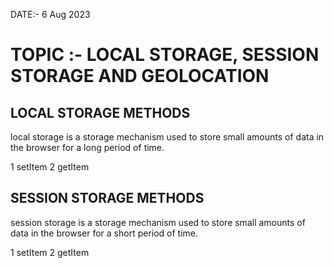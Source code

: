 DATE:- 6  Aug 2023

# TOPIC :- LOCAL STORAGE, SESSION STORAGE AND GEOLOCATION

## LOCAL STORAGE METHODS

local storage is a storage mechanism used to store small amounts of data in the browser for a long period of time.

1 setItem
2 getItem

## SESSION STORAGE METHODS

session storage is a storage mechanism used to store small amounts of data in the browser for a short period of time.

1 setItem
2 getItem

